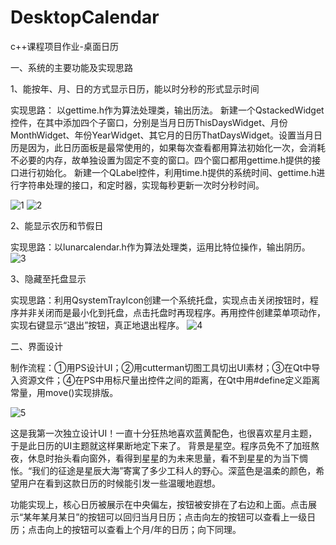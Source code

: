 # DesktopCalendar
c++课程项目作业-桌面日历

一、系统的主要功能及实现思路

1、能按年、月、日的方式显示日历，能以时分秒的形式显示时间

实现思路：
以gettime.h作为算法处理类，输出历法。
新建一个QstackedWidget控件，在其中添加四个子窗口，分别是当月日历ThisDaysWidget、月份MonthWidget、年份YearWidget、其它月的日历ThatDaysWidget。设置当月日历是因为，此日历面板是最常使用的，如果每次查看都用算法初始化一次，会消耗不必要的内存，故单独设置为固定不变的窗口。四个窗口都用gettime.h提供的接口进行初始化。
新建一个QLabel控件，利用time.h提供的系统时间、gettime.h进行字符串处理的接口，和定时器，实现每秒更新一次时分秒时间。

![1](https://user-images.githubusercontent.com/92628959/154480526-9504367d-f80f-4546-8059-69ce74bb81cd.png)
![2](https://user-images.githubusercontent.com/92628959/154480764-1e6d7f4d-8cdc-4a9e-8232-846b08944a4f.png)



  
2、能显示农历和节假日

实现思路：以lunarcalendar.h作为算法处理类，运用比特位操作，输出阴历。
 ![3](https://user-images.githubusercontent.com/92628959/154480788-060d1731-c08c-4673-baa3-5f778c0ccf2a.png)


3、隐藏至托盘显示

实现思路：利用QsystemTrayIcon创建一个系统托盘，实现点击关闭按钮时，程序并非关闭而是最小化到托盘，点击托盘时再现程序。再用控件创建菜单项动作，实现右键显示“退出”按钮，真正地退出程序。
 ![4](https://user-images.githubusercontent.com/92628959/154480819-36cb9f33-d4ec-4320-8645-d3820e737bf5.png)


二、界面设计

制作流程：①用PS设计UI；②用cutterman切图工具切出UI素材；③在Qt中导入资源文件；④在PS中用标尺量出控件之间的距离，在Qt中用#define定义距离常量，用move()实现排版。
 
 ![5](https://user-images.githubusercontent.com/92628959/154480841-b5a04842-6335-47ae-bb80-4675d947e7b6.png)

 
这是我第一次独立设计UI！一直十分狂热地喜欢蓝黄配色，也很喜欢星月主题，于是此日历的UI主题就这样果断地定下来了。
背景是星空。程序员免不了加班熬夜，休息时抬头看向窗外，看得到星星的为未来思量，看不到星星的为当下惆怅。“我们的征途是星辰大海”寄寓了多少工科人的野心。深蓝色是温柔的颜色，希望用户在看到这款日历的时候能引发一些温暖地遐想。

功能实现上，核心日历被展示在中央偏左，按钮被安排在了右边和上面。点击展示“某年某月某日”的按钮可以回归当月日历；点击向左的按钮可以查看上一级日历；点击向上的按钮可以查看上个月/年的日历；向下同理。
